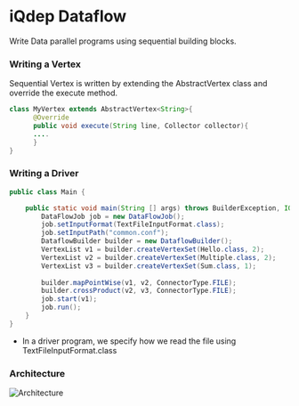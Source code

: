 # iQdep Dataflow
Write Data parallel programs using sequential building blocks.

### Writing a Vertex
Sequential Vertex is written by extending the AbstractVertex class and override the execute method.
```java
class MyVertex extends AbstractVertex<String>{
      @Override
      public void execute(String line, Collector collector){
      ....
      }
}
```

### Writing a Driver
```java
public class Main {

	public static void main(String [] args) throws BuilderException, IOException {
		DataFlowJob job = new DataFlowJob();
		job.setInputFormat(TextFileInputFormat.class);
		job.setInputPath("common.conf");
		DataflowBuilder builder = new DataflowBuilder();
		VertexList v1 = builder.createVertexSet(Hello.class, 2);
		VertexList v2 = builder.createVertexSet(Multiple.class, 2);
		VertexList v3 = builder.createVertexSet(Sum.class, 1);
		
		builder.mapPointWise(v1, v2, ConnectorType.FILE);
		builder.crossProduct(v2, v3, ConnectorType.FILE);
		job.start(v1);
		job.run();
	}
}
```
* In a driver program, we specify how we read the file using TextFileInputFormat.class

### Architecture
![Architecture](http://i64.tinypic.com/259fhuq.png)
